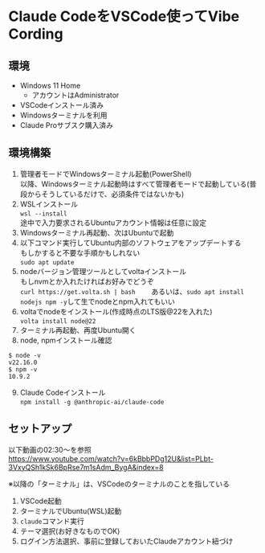 # Claude CodeをVSCode使ってVibe Cording

## 環境

- Windows 11 Home
  - アカウントはAdministrator
- VSCodeインストール済み
- Windowsターミナルを利用
- Claude Proサブスク購入済み

## 環境構築

1. 管理者モードでWindowsターミナル起動(PowerShell)  
以降、Windowsターミナル起動時はすべて管理者モードで起動している(普段からそうしているだけで、必須条件ではないかも)
2. WSLインストール  
`wsl --install`  
途中で入力要求されるUbuntuアカウント情報は任意に設定
3. Windowsターミナル再起動、次はUbuntuで起動
4. 以下コマンド実行してUbuntu内部のソフトウェアをアップデートする  
もしかすると不要な手順かもしれない  
`sudo apt update`
5. nodeバージョン管理ツールとしてvoltaインストール  
もしnvmとか入れたければお好みでどうぞ  
`curl https://get.volta.sh | bash`　　
あるいは、`sudo apt install nodejs npm -y`して生でnodeとnpm入れてもいい
6. voltaでnodeをインストール(作成時点のLTS版@22を入れた)  
`volta install node@22`
7. ターミナル再起動、再度Ubuntu開く
8. node, npmインストール確認
```
$ node -v
v22.16.0
$ npm -v
10.9.2
```
9. Claude Codeインストール  
`npm install -g @anthropic-ai/claude-code`

## セットアップ

以下動画の02:30～を参照  
https://www.youtube.com/watch?v=6kBbbPDg12U&list=PLbt-3VxyQSh1kSk6BpRse7m1sAdm_BygA&index=8  

※以降の「ターミナル」は、VSCodeのターミナルのことを指している

1. VSCode起動
2. ターミナルでUbuntu(WSL)起動
3. `claude`コマンド実行
4. テーマ選択(お好きなものでOK)
5. ログイン方法選択、事前に登録しておいたClaudeアカウント紐づけ